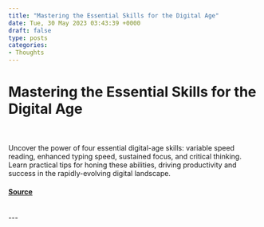 ```yaml
---
title: "Mastering the Essential Skills for the Digital Age"
date: Tue, 30 May 2023 03:43:39 +0000
draft: false
type: posts
categories: 
- Thoughts
---
```

# Mastering the Essential Skills for the Digital Age

<br/>

<br/>
Uncover the power of four essential digital-age skills: variable speed reading, enhanced typing speed, sustained focus, and critical thinking. Learn practical tips for honing these abilities, driving productivity and success in the rapidly-evolving digital landscape.

#### [Source](https://blog.anantshri.info/mastering-the-essential-skills-for-the-digital-age/)

<br/>
---
